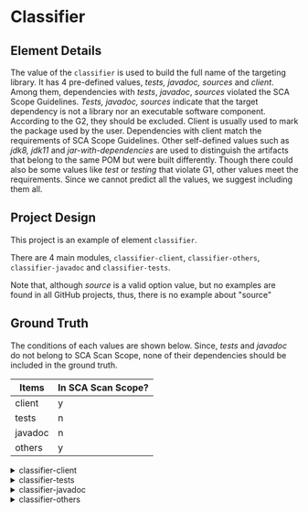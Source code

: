 #  Classifier

## Element Details

The value of the `classifier` is used to build the full name of the targeting library. It has 4 pre-defined values, *tests, javadoc, sources* and *client*. Among them, dependencies with *tests*, *javadoc*, *sources* violated the SCA Scope Guidelines. *Tests, javadoc, sources* indicate that the target dependency is not a library nor an executable software component. According to the G2, they should be excluded. Client is usually used to mark the package used by the user. Dependencies with client match the requirements of SCA Scope Guidelines. Other self-defined values such as *jdk8, jdk11* and *jar-with-dependencies* are used to distinguish the artifacts that belong to the same POM but were built differently. Though there could also be some values like *test* or *testing* that violate G1, other values meet the requirements. Since we cannot predict all the values, we suggest including them all. 

## Project Design

This project is an example of element `classifier`.

There are 4 main modules,  `classifier-client`, `classifier-others`, `classifier-javadoc` and `classifier-tests`.

Note that, although *source* is a valid option value, but no examples are found in all GitHub projects, thus, there is no example about "source"

## Ground Truth

The conditions of each values are shown below. Since, *tests* and *javadoc* do not belong to SCA Scan Scope, none of their dependencies should be included in the ground truth.

| Items   | In SCA Scan Scope? |
| ------- | ------------------ |
| client  | y                  |
| tests   | n                  |
| javadoc | n                  |
| others  | y                  |

<details>
  <summary>classifier-client</summary>
  <pre>
org.jboss.jbossas:jboss-as-security:jar:client:5.1.0.CR1:compile
javassist:javassist:jar:3.9.0.GA:compile
org.jboss.security:jboss-security-spi:jar:2.0.3.SP1:compile
org.jboss.security:jbosssx:jar:2.0.3.SP1:compile
org.jboss:jboss-common-core:jar:2.2.13.GA:compile
org.jboss.logging:jboss-logging-spi:jar:2.0.5.GA:compile
org.jboss.jbossas:jboss-as-system-jmx:jar:5.1.0.CR1:compile
apache-xerces:xml-apis:jar:2.9.1:compile
org.jboss:jboss-vfs:jar:2.1.1.GA:compile
org.jboss:jbossxb:jar:2.0.1.GA:compile
org.jboss:jboss-reflect:jar:2.0.2.GA:compile
wutka-dtdparser:dtdparser121:jar:1.2.1:compile
javax.activation:activation:jar:1.1.1:compile
sun-jaxb:jaxb-api:jar:2.1.9:compile
org.jboss.deployers:jboss-deployers-core-spi:jar:2.0.6.GA:compile
org.jboss.deployers:jboss-deployers-impl:jar:2.0.6.GA:compile
org.jboss.deployers:jboss-deployers-spi:jar:2.0.6.GA:compile
org.jboss.cl:jboss-classloading:jar:2.0.5.GA:compile
org.jboss.cl:jboss-classloader:jar:2.0.5.GA:compile
org.jboss:jboss-mdr:jar:2.0.1.GA:compile
org.jboss.deployers:jboss-deployers-structure-spi:jar:2.0.6.GA:compile
org.jboss.deployers:jboss-deployers-client-spi:jar:2.0.6.GA:compile
org.jboss.deployers:jboss-deployers-vfs:jar:2.0.6.GA:compile
org.jboss.cl:jboss-classloading-vfs:jar:2.0.5.GA:compile
org.jboss.deployers:jboss-deployers-core:jar:2.0.6.GA:compile
org.jboss.deployers:jboss-deployers-client:jar:2.0.6.GA:compile
org.jboss.deployers:jboss-deployers-vfs-spi:jar:2.0.6.GA:compile
stax:stax-api:jar:1.0:compile
org.jboss.bootstrap:jboss-bootstrap:jar:1.0.0-Beta-3:compile
org.jboss.man:jboss-managed:jar:2.0.0.GA:compile
org.jboss.jbossas:jboss-as-system:jar:5.1.0.CR1:compile
org.jboss.aop:jboss-aop:jar:2.1.0.CR3:compile
org.apache.ant:ant:jar:1.7.0:compile
org.apache.ant:ant-launcher:jar:1.7.0:compile
qdox:qdox:jar:1.6.1:compile
trove:trove:jar:2.1.1:compile
log4j:log4j:jar:1.2.14:compile
org.jboss.logging:jboss-logging-log4j:jar:2.0.5.GA:compile
org.jboss.integration:jboss-profileservice-spi:jar:5.1.0.CR3:compile
org.jboss.man:jboss-metatype:jar:2.1.0.CR8:compile
org.jboss.microcontainer:jboss-aop-mc-int:jar:2.0.5.GA:compile
org.jboss.jbossas:jboss-as-jmx:jar:5.1.0.CR1:compile
org.jboss.jbossas:jboss-as-j2se:test-jar:tests:5.1.0.CR1:compile
org.jboss.jbossas:jboss-as-mbeans:jar:5.1.0.CR1:compile
dom4j:dom4j:jar:1.6.1:compile
bcel:bcel:jar:5.1:compile
regexp:regexp:jar:1.2:compile
org.jboss.test:jboss-test:jar:1.1.4.GA:compile
org.apache.ant:ant-junit:jar:1.7.0:compile
jboss.profiler.jvmti:jboss-profiler-jvmti:jar:1.0.0.CR5:compile
org.jboss.jbossas:jboss-server-manager:jar:1.0.2.GA:compile
junit:junit:jar:3.8.2:compile
org.jboss.microcontainer:jboss-dependency:jar:2.0.5.GA:compile
org.jboss.microcontainer:jboss-kernel:jar:2.0.5.GA:compile
org.jboss.javaee:jboss-ejb-api:jar:3.0.0.GA:compile
org.jboss.javaee:jboss-transaction-api:jar:1.0.1.GA:compile
org.jboss.ws.native:jbossws-native-jaxrpc:jar:3.0.4.GA:compile
org.jboss.ws.native:jbossws-native-saaj:jar:3.0.4.GA:compile
org.jboss.javaee:jboss-jacc-api:jar:1.1.0.GA_SP1:compile
jboss.web:servlet-api:jar:2.1.1.GA:compile
org.jboss.jbossas:jboss-as-j2se:jar:5.1.0.CR1:compile
oswego-concurrent:concurrent:jar:1.3.4-jboss-update1:compile
org.jboss.integration:jboss-classloading-spi:jar:5.1.0.CR3:compile
org.jboss.naming:jnp-client:jar:5.0.1.GA:compile
javax.security:jaas:jar:1.0.01:compile
org.jboss.javaee:jboss-jaspi-api:jar:1.0.0.GA:compile
org.jboss.security:jbosssx-client:jar:2.0.3.SP1:compile
org.jboss.security:jbossxacml:jar:2.0.3:compile
  </pre>
</details>

<details>
<summary>classifier-tests</summary>
<pre>None</pre>
</details>

<details>
<summary>classifier-javadoc</summary>
<pre>None</pre>
</details>

<details>
<summary>classifier-others</summary>
<pre>
net.sf.json-lib:json-lib:jar:jdk15:2.4:compile
commons-beanutils:commons-beanutils:jar:1.8.0:compile
commons-collections:commons-collections:jar:3.2.1:compile
commons-lang:commons-lang:jar:2.5:compile
commons-logging:commons-logging:jar:1.1.1:compile
net.sf.ezmorph:ezmorph:jar:1.0.6:compile
</pre>
</details>


